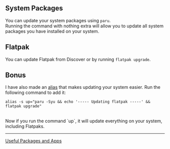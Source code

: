 ## System Packages
You can update your system packages using `paru`. <br/>
Running the command with nothing extra will allow you to update all system packages you have installed on your system.<br/>

## Flatpak
You can update Flatpak from Discover or by running `flatpak upgrade`.<br/>

## Bonus
I have also made an [alias](https://github.com/Mato1111/archguide/blob/main/Docs/General%20Info.md#aliases) that makes updating your system easier. Run the following command to add it:<br/>
```
alias -s up="paru -Syu && echo '----- Updating flatpak -----' && flatpak upgrade"
```
<br/>
Now if you run the command `up`, it will update everything on your system, including Flatpaks.<br/>

---
[Useful Packages and Apps](https://github.com/Mato1111/archguide/blob/main/Docs/Useful%20Packages%20and%20Apps.md)

